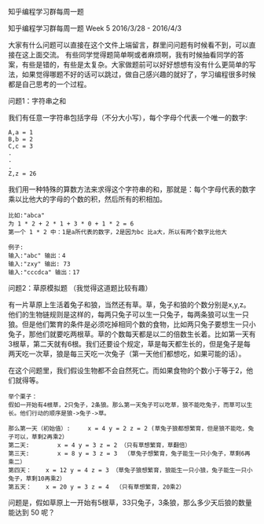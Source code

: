 知乎编程学习群每周一题

知乎编程学习群每周一题 Week 5 2016/3/28 - 2016/4/3

大家有什么问题可以直接在这个文件上端留言，群里问问题有时候看不到，可以直接在这上面交流。
有些同学觉得题简单啊或者麻烦啊，我有时候抽看同学的答案，有些是错的，有些是太复杂。大家做题前可以好好想想有没有什么更简单的写法，如果觉得哪题不好的话可以跳过，做自己感兴趣的就好了，学习编程很多时候都是自己思考的一个过程。


问题1：字符串之和

我们有任意一字符串包括字母（不分大小写），每个字母个代表一个唯一的数字:
	
	A,a = 1
	B,b = 2
	C,c = 3
	.
	.
	.
	Z,z = 26
	
	
我们用一种特殊的算数方法来求得这个字符串的和，那就是：每个字母代表的数字乘以比他大的字母的个数的积，然后所有的积相加。
	
	比如:"abca"
	为 1 * 2 + 2 * 1 + 3 * 0 + 1 * 2 = 6
	第一个 1 * 2 中：1是a所代表的数字，2是因为bc 比a大，所以有两个数字比他大

	例子:
	输入:"abc" 输出：4
	输入:"zxy" 输出: 73
	输入:"cccdca" 输出：17


问题2：草原模拟题 （我觉得这道题比较有趣）

有一片草原上生活着兔子和狼，当然还有草。草，兔子和狼的个数分别是x,y,z。
他们的生物链规则是这样的，每两只兔子可以生一只兔子，每两条狼可以生一只狼。但是他们繁育的条件是必须吃掉相同个数的食物，比如两只兔子要想生一只小兔子，那他们就要吃两根草。草的个数每天都是以二的倍数生长着。比如第一天有3根草，第二天就有6根。我们还要设个规定，草是每天都生长的，但是兔子是每两天吃一次草，狼是每三天吃一次兔子（第一天他们都想吃，如果可能的话）。

在这个问题里，我们假设生物都不会自然死亡。而如果食物的个数小于等于2，他们就得等。


	举个栗子：
	假如一开始有4根草，2只兔子，2条狼。那么第一天兔子可以吃草，狼不能吃兔子，而草可以生长。他们行动的顺序是狼->兔子->草。
	
	那么第一天（初始值）: 	x = 4 y = 2 z = 2 (草兔子狼都想繁育，但是狼不能吃，兔子可以，草剩2再乘2）
	第二天:		x = 4 y = 3 z = 2 （只有草想繁育，草翻倍）
	第三天:		x = 8 y = 3 z = 3  （草兔子想繁育，兔子能生一只小兔子，草剩6再乘二）
	第四天：	x = 12 y = 4 z = 3 （草兔子狼想繁育，狼能生一只小狼，兔子能生一只小兔子，草剩10再乘2）
	第五天：	x = 20 y = 3 z = 4  （只有草想繁育，20乘2）

问题是，假如草原上一开始有5根草，33只兔子，3条狼，那么多少天后狼的数量能达到 50 呢？
